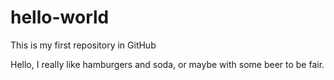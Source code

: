 # hello-world
This is my first repository in GitHub

Hello, I really like hamburgers and soda, or maybe with some beer to be fair.

